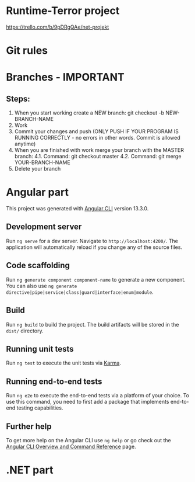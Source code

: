 # Runtime-Terror project
https://trello.com/b/9pDRgQAe/net-projekt

# Git rules

# Branches - IMPORTANT

## Steps:

1. When you start working create a NEW branch: git checkout -b NEW-BRANCH-NAME
2. Work
3. Commit your changes and push (ONLY PUSH IF YOUR PROGRAM IS RUNNING CORRECTLY - no errors in other words. 
                                  Commit is allowed anytime)
4. When you are finished with work merge your branch with the MASTER branch: 
    4.1.  Command: git checkout master
    4.2.   Command: git merge YOUR-BRANCH-NAME
5. Delete your branch 



# Angular part

This project was generated with [Angular CLI](https://github.com/angular/angular-cli) version 13.3.0.

## Development server

Run `ng serve` for a dev server. Navigate to `http://localhost:4200/`. The application will automatically reload if you change any of the source files.

## Code scaffolding

Run `ng generate component component-name` to generate a new component. You can also use `ng generate directive|pipe|service|class|guard|interface|enum|module`.

## Build

Run `ng build` to build the project. The build artifacts will be stored in the `dist/` directory.

## Running unit tests

Run `ng test` to execute the unit tests via [Karma](https://karma-runner.github.io).

## Running end-to-end tests

Run `ng e2e` to execute the end-to-end tests via a platform of your choice. To use this command, you need to first add a package that implements end-to-end testing capabilities.

## Further help

To get more help on the Angular CLI use `ng help` or go check out the [Angular CLI Overview and Command Reference](https://angular.io/cli) page.


# .NET part

